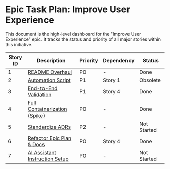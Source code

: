 # Epic Task Plan: Improve User Experience

This document is the high-level dashboard for the "Improve User Experience" epic. It tracks the status and priority of all major stories within this initiative.

| Story ID | Description | Priority | Dependency | Status |
|---|---|---|---|---|
| 1 | [README Overhaul](./01_readme_overhaul_spec.md) | P0 | - | Done |
| 2 | [Automation Script](./02_automation_script_spec.md) | P1 | Story 1 | Obsolete |
| 3 | [End-to-End Validation](./03_e2e_validation_spec.md) | P1 | Story 4 | Done |
| 4 | [Full Containerization (Spike)](./04_containerization_spec.md) | P0 | - | Done |
| 5 | [Standardize ADRs](./05_standardize_adrs_spec.md) | P2 | - | Not Started |
| 6 | [Refactor Epic Plan & Docs](./06_epic_refactor_spec.md) | P0 | Story 4 | Done |
| 7 | [AI Assistant Instruction Setup](./07_assistant_instruction_setup_spec.md) | P0 | - | Not Started |
